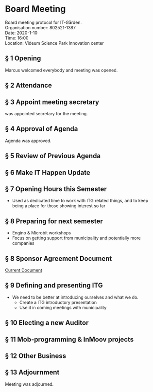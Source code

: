 

# Board Meeting

Board meeting protocol for IT-Gården.   
Organisation number: 802521-1387   
Date: 2020-1-10   
Time: 16:00  
Location: Videum Science Park Innovation center  


## § 1 Opening

Marcus welcomed everybody and meeting was opened.


## § 2 Attendance


## § 3 Appoint meeting secretary

<name> was appointed secretary for the meeting.


## § 4 Approval of Agenda

Agenda was approved.


## § 5 Review of Previous Agenda


## § 6 Make IT Happen Update


## § 7 Opening Hours this Semester

-   Used as dedicated time to work with ITG related things, and to keep being a place for those showing interest so far


## § 8 Preparing for next semester

-   Engino & Microbit workshops
-   Focus on getting support from municipality and potentially more companies


## § 8 Sponsor Agreement Document

[Current Document](./sponsor_agreement/sponsor_avtal.pdf)


## § 9 Defining and presenting ITG

-   We need to be better at introducing ourselves and what we do.
    -   Create a ITG introductory presentation
    -   Use it in coming meetings with municipality


## § 10 Electing a new Auditor


## § 11 Mob-programming & InMoov projects


## § 12 Other Business


## § 13 Adjournment

Meeting was adjourned.

